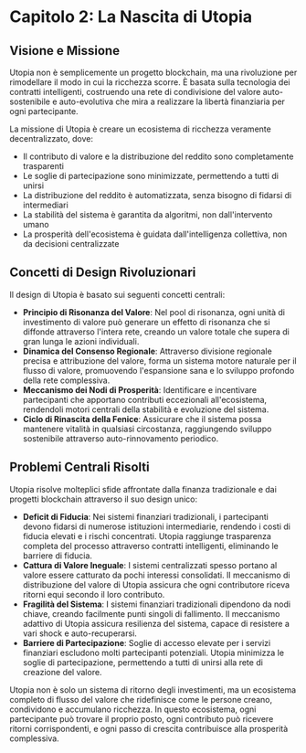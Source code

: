 # Capitolo 2: La Nascita di Utopia

## Visione e Missione

Utopia non è semplicemente un progetto blockchain, ma una rivoluzione per rimodellare il modo in cui la ricchezza scorre. È basata sulla tecnologia dei contratti intelligenti, costruendo una rete di condivisione del valore auto-sostenibile e auto-evolutiva che mira a realizzare la libertà finanziaria per ogni partecipante.

La missione di Utopia è creare un ecosistema di ricchezza veramente decentralizzato, dove:

* Il contributo di valore e la distribuzione del reddito sono completamente trasparenti
* Le soglie di partecipazione sono minimizzate, permettendo a tutti di unirsi
* La distribuzione del reddito è automatizzata, senza bisogno di fidarsi di intermediari
* La stabilità del sistema è garantita da algoritmi, non dall'intervento umano
* La prosperità dell'ecosistema è guidata dall'intelligenza collettiva, non da decisioni centralizzate

## Concetti di Design Rivoluzionari

Il design di Utopia è basato sui seguenti concetti centrali:

* **Principio di Risonanza del Valore**: Nel pool di risonanza, ogni unità di investimento di valore può generare un effetto di risonanza che si diffonde attraverso l'intera rete, creando un valore totale che supera di gran lunga le azioni individuali.
* **Dinamica del Consenso Regionale**: Attraverso divisione regionale precisa e attribuzione del valore, forma un sistema motore naturale per il flusso di valore, promuovendo l'espansione sana e lo sviluppo profondo della rete complessiva.
* **Meccanismo dei Nodi di Prosperità**: Identificare e incentivare partecipanti che apportano contributi eccezionali all'ecosistema, rendendoli motori centrali della stabilità e evoluzione del sistema.
* **Ciclo di Rinascita della Fenice**: Assicurare che il sistema possa mantenere vitalità in qualsiasi circostanza, raggiungendo sviluppo sostenibile attraverso auto-rinnovamento periodico.

## Problemi Centrali Risolti

Utopia risolve molteplici sfide affrontate dalla finanza tradizionale e dai progetti blockchain attraverso il suo design unico:

* **Deficit di Fiducia**: Nei sistemi finanziari tradizionali, i partecipanti devono fidarsi di numerose istituzioni intermediarie, rendendo i costi di fiducia elevati e i rischi concentrati. Utopia raggiunge trasparenza completa del processo attraverso contratti intelligenti, eliminando le barriere di fiducia.
* **Cattura di Valore Ineguale**: I sistemi centralizzati spesso portano al valore essere catturato da pochi interessi consolidati. Il meccanismo di distribuzione del valore di Utopia assicura che ogni contributore riceva ritorni equi secondo il loro contributo.
* **Fragilità del Sistema**: I sistemi finanziari tradizionali dipendono da nodi chiave, creando facilmente punti singoli di fallimento. Il meccanismo adattivo di Utopia assicura resilienza del sistema, capace di resistere a vari shock e auto-recuperarsi.
* **Barriere di Partecipazione**: Soglie di accesso elevate per i servizi finanziari escludono molti partecipanti potenziali. Utopia minimizza le soglie di partecipazione, permettendo a tutti di unirsi alla rete di creazione del valore.

Utopia non è solo un sistema di ritorno degli investimenti, ma un ecosistema completo di flusso del valore che ridefinisce come le persone creano, condividono e accumulano ricchezza. In questo ecosistema, ogni partecipante può trovare il proprio posto, ogni contributo può ricevere ritorni corrispondenti, e ogni passo di crescita contribuisce alla prosperità complessiva.